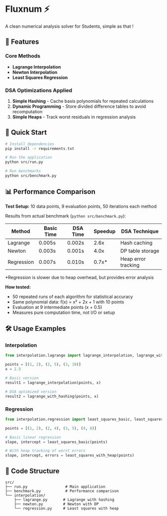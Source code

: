 # Fluxnum ⚡️

A clean numerical analysis solver for Students, simple as that !

## 🎯 Features

### Core Methods

-   **Lagrange Interpolation**
-   **Newton Interpolation**
-   **Least Squares Regression**

### DSA Optimizations Applied

1. **Simple Hashing** - Cache basis polynomials for repeated calculations
2. **Dynamic Programming** - Store divided difference tables to avoid recomputation
3. **Simple Heaps** - Track worst residuals in regression analysis

## 🚀 Quick Start

```bash
# Install dependencies
pip install -r requirements.txt

# Run the application
python src/run.py

# Run benchmarks
python src/benchmark.py
```

## 📊 Performance Comparison

**Test Setup:** 10 data points, 9 evaluation points, 50 iterations each method

Results from actual benchmark (`python src/benchmark.py`):

| Method     | Basic Time | DSA Time | Speedup | DSA Technique       |
| ---------- | ---------- | -------- | ------- | ------------------- |
| Lagrange   | 0.005s     | 0.002s   | 2.6x    | Hash caching        |
| Newton     | 0.003s     | 0.001s   | 4.0x    | DP table storage    |
| Regression | 0.007s     | 0.010s   | 0.7x\*  | Heap error tracking |

\*Regression is slower due to heap overhead, but provides error analysis

**How tested:**

-   50 repeated runs of each algorithm for statistical accuracy
-   Same polynomial data: f(x) = x² + 2x + 1 with 10 points
-   Evaluation at 9 intermediate points (x + 0.5)
-   Measures pure computation time, not I/O or setup

## 🛠 Usage Examples

### Interpolation

```python
from interpolation.lagrange import lagrange_interpolation, lagrange_with_hashing

points = [(1, 2), (2, 5), (3, 10)]
x = 2.5

# Basic version
result1 = lagrange_interpolation(points, x)

# DSA optimized version
result2 = lagrange_with_hashing(points, x)
```

### Regression

```python
from interpolation.regression import least_squares_basic, least_squares_with_heap

points = [(1, 2), (2, 4), (3, 5), (4, 8)]

# Basic linear regression
slope, intercept = least_squares_basic(points)

# With heap tracking of worst errors
slope, intercept, errors = least_squares_with_heap(points)
```

## 📁 Code Structure

```
src/
├── run.py                 # Main application
├── benchmark.py           # Performance comparison
└── interpolation/
    ├── lagrange.py       # Lagrange with hashing
    ├── newton.py         # Newton with DP
    └── regression.py     # Least squares with heap
```
